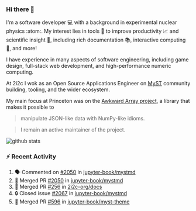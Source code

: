 ### Hi there 👋 

I'm a software developer 💻 with a background in experimental nuclear physics :atom:. My interest lies in tools :wrench: to improve productivity :chart_with_upwards_trend: and scientific insight :telescope:, including rich documentation 📚, interactive computing 🧮, and more! 

I have experience in many aspects of software engineering, including game design, full-stack web development, and high-performance numeric computing. 

At 2i2c I wok as an Open Source Applications Engineer on [MyST](https://github.com/jupyter-book/mystmd) community building, tooling, and the wider ecosystem. 

My main focus at Princeton was on the [Awkward Array project](awkward-array.org/), a library that makes it possible to 
> manipulate JSON-like data with NumPy-like idioms.

> I remain an active maintainer of the project. 

![github stats](https://github-readme-stats.vercel.app/api?username=agoose77&show_icons=true&hide_rank=true&hide_title=true&bg_color=30,e76445,904e95&text_color=efe3ec&icon_color=efe3ec)
<!--
**agoose77/agoose77** is a ✨ _special_ ✨ repository because its `README.md` (this file) appears on your GitHub profile.

Here are some ideas to get you started:

- 🔭 I’m currently working on ...
- 🌱 I’m currently learning ...
- 👯 I’m looking to collaborate on ...
- 🤔 I’m looking for help with ...
- 💬 Ask me about ...
- 📫 How to reach me: ...
- 😄 Pronouns: ...
- ⚡ Fun fact: ...
-->

### :zap: Recent Activity

<!--START_SECTION:activity-->
1. 🗣 Commented on [#2050](https://github.com/jupyter-book/mystmd/pull/2050#issuecomment-2922876194) in [jupyter-book/mystmd](https://github.com/jupyter-book/mystmd)
2. 🎉 Merged PR [#2050](https://github.com/jupyter-book/mystmd/pull/2050) in [jupyter-book/mystmd](https://github.com/jupyter-book/mystmd)
3. 🎉 Merged PR [#256](https://github.com/2i2c-org/docs/pull/256) in [2i2c-org/docs](https://github.com/2i2c-org/docs)
4. 🔒 Closed issue [#2067](https://github.com/jupyter-book/mystmd/issues/2067) in [jupyter-book/mystmd](https://github.com/jupyter-book/mystmd)
5. 🎉 Merged PR [#596](https://github.com/jupyter-book/myst-theme/pull/596) in [jupyter-book/myst-theme](https://github.com/jupyter-book/myst-theme)
<!--END_SECTION:activity-->
